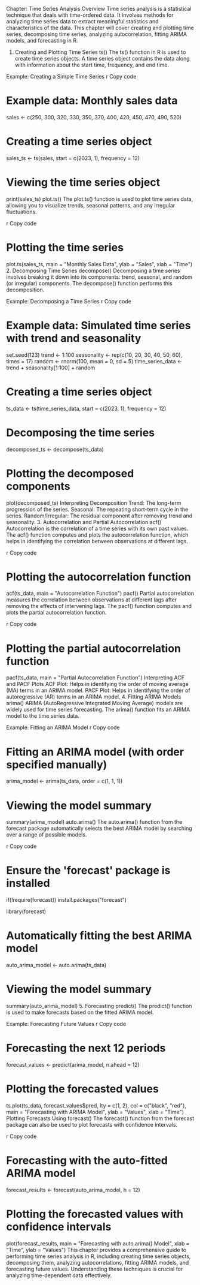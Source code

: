Chapter: Time Series Analysis
Overview
Time series analysis is a statistical technique that deals with time-ordered data. It involves methods for analyzing time series data to extract meaningful statistics and characteristics of the data. This chapter will cover creating and plotting time series, decomposing time series, analyzing autocorrelation, fitting ARIMA models, and forecasting in R.

1. Creating and Plotting Time Series
ts()
The ts() function in R is used to create time series objects. A time series object contains the data along with information about the start time, frequency, and end time.

Example: Creating a Simple Time Series
r
Copy code
# Example data: Monthly sales data
sales <- c(250, 300, 320, 330, 350, 370, 400, 420, 450, 470, 490, 520)

# Creating a time series object
sales_ts <- ts(sales, start = c(2023, 1), frequency = 12)

# Viewing the time series object
print(sales_ts)
plot.ts()
The plot.ts() function is used to plot time series data, allowing you to visualize trends, seasonal patterns, and any irregular fluctuations.

r
Copy code
# Plotting the time series
plot.ts(sales_ts, main = "Monthly Sales Data", ylab = "Sales", xlab = "Time")
2. Decomposing Time Series
decompose()
Decomposing a time series involves breaking it down into its components: trend, seasonal, and random (or irregular) components. The decompose() function performs this decomposition.

Example: Decomposing a Time Series
r
Copy code
# Example data: Simulated time series with trend and seasonality
set.seed(123)
trend <- 1:100
seasonality <- rep(c(10, 20, 30, 40, 50, 60), times = 17)
random <- rnorm(100, mean = 0, sd = 5)
time_series_data <- trend + seasonality[1:100] + random

# Creating a time series object
ts_data <- ts(time_series_data, start = c(2023, 1), frequency = 12)

# Decomposing the time series
decomposed_ts <- decompose(ts_data)

# Plotting the decomposed components
plot(decomposed_ts)
Interpreting Decomposition
Trend: The long-term progression of the series.
Seasonal: The repeating short-term cycle in the series.
Random/Irregular: The residual component after removing trend and seasonality.
3. Autocorrelation and Partial Autocorrelation
acf()
Autocorrelation is the correlation of a time series with its own past values. The acf() function computes and plots the autocorrelation function, which helps in identifying the correlation between observations at different lags.

r
Copy code
# Plotting the autocorrelation function
acf(ts_data, main = "Autocorrelation Function")
pacf()
Partial autocorrelation measures the correlation between observations at different lags after removing the effects of intervening lags. The pacf() function computes and plots the partial autocorrelation function.

r
Copy code
# Plotting the partial autocorrelation function
pacf(ts_data, main = "Partial Autocorrelation Function")
Interpreting ACF and PACF Plots
ACF Plot: Helps in identifying the order of moving average (MA) terms in an ARIMA model.
PACF Plot: Helps in identifying the order of autoregressive (AR) terms in an ARIMA model.
4. Fitting ARIMA Models
arima()
ARIMA (AutoRegressive Integrated Moving Average) models are widely used for time series forecasting. The arima() function fits an ARIMA model to the time series data.

Example: Fitting an ARIMA Model
r
Copy code
# Fitting an ARIMA model (with order specified manually)
arima_model <- arima(ts_data, order = c(1, 1, 1))

# Viewing the model summary
summary(arima_model)
auto.arima()
The auto.arima() function from the forecast package automatically selects the best ARIMA model by searching over a range of possible models.

r
Copy code
# Ensure the 'forecast' package is installed
if(!require(forecast)) install.packages("forecast")

library(forecast)

# Automatically fitting the best ARIMA model
auto_arima_model <- auto.arima(ts_data)

# Viewing the model summary
summary(auto_arima_model)
5. Forecasting
predict()
The predict() function is used to make forecasts based on the fitted ARIMA model.

Example: Forecasting Future Values
r
Copy code
# Forecasting the next 12 periods
forecast_values <- predict(arima_model, n.ahead = 12)

# Plotting the forecasted values
ts.plot(ts_data, forecast_values$pred, lty = c(1, 2), col = c("black", "red"),
        main = "Forecasting with ARIMA Model", ylab = "Values", xlab = "Time")
Plotting Forecasts Using forecast()
The forecast() function from the forecast package can also be used to plot forecasts with confidence intervals.

r
Copy code
# Forecasting with the auto-fitted ARIMA model
forecast_results <- forecast(auto_arima_model, h = 12)

# Plotting the forecasted values with confidence intervals
plot(forecast_results, main = "Forecasting with auto.arima() Model", xlab = "Time", ylab = "Values")
This chapter provides a comprehensive guide to performing time series analysis in R, including creating time series objects, decomposing them, analyzing autocorrelations, fitting ARIMA models, and forecasting future values. Understanding these techniques is crucial for analyzing time-dependent data effectively.
